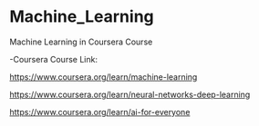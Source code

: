 # Machine_Learning
 Machine Learning in Coursera Course

-Coursera Course Link:

https://www.coursera.org/learn/machine-learning

https://www.coursera.org/learn/neural-networks-deep-learning

https://www.coursera.org/learn/ai-for-everyone
